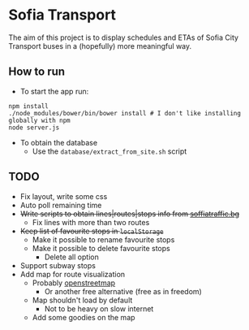 # Sofia Transport
The aim of this project is to display schedules and ETAs of Sofia City Transport buses in a (hopefully) more meaningful way.

## How to run
- To start the app run:

```
npm install
./node_modules/bower/bin/bower install # I don't like installing globally with npm
node server.js
```

- To obtain the database
  - Use the `database/extract_from_site.sh` script

<!--
  - Get the `/data/data/com.sofiatraffic.android` folder from android device with the app
  - Use the `database/extract_from_app.sh` script
  - _The app currently holds buggy database_
-->

## TODO
- Fix layout, write some css
- Auto poll remaining time
- ~~Write scripts to obtain lines|routes|stops info from [soffiatraffic.bg]()~~
  - Fix lines with more than two routes
- ~~Keep list of favourite stops in `localStorage`~~
  - Make it possible to rename favourite stops
  - Make it possible to delete favourite stops
    - Delete all option
- Support subway stops
- Add map for route visualization
  - Probably [openstreetmap](http://www.openstreetmap.org/)
    - Or another free alternative (free as in freedom)
  - Map shouldn't load by default
    - Not to be heavy on slow internet
  - Add some goodies on the map
